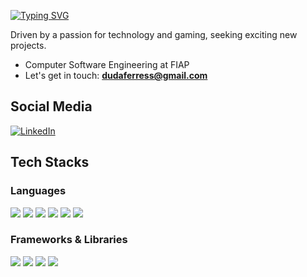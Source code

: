 [![Typing SVG](https://readme-typing-svg.demolab.com?font=Montserrat&size=35&pause=500&color=D98997&random=false&width=435&lines=Hi!+I'm+Maria+Eduarda)](https://git.io/typing-svg)


Driven by a passion for technology and gaming, seeking exciting new projects.
- Computer Software Engineering at FIAP
- Let's get in touch: **dudaferress@gmail.com**

##

## Social Media

[![LinkedIn](https://img.shields.io/badge/-LinkedIn-7F4C55?style=for-the-badge&logo=linkedin&logoColor=FFF)](https://www.linkedin.com/in/mariaeduardaferres/)

## Tech Stacks

### Languages
<img src="https://img.shields.io/badge/HTML5-472B30?style=for-the-badge&logo=html5&logoColor=white" /> <img src="https://img.shields.io/badge/CSS3-6B4047?style=for-the-badge&logo=css3&logoColor=white" /> <img src="https://img.shields.io/badge/JavaScript-8A535C?style=for-the-badge&logo=javascript&logoColor=white" /> <img src="https://img.shields.io/badge/Python-9E5F69?style=for-the-badge&logo=python&logoColor=white" />  <img src="https://img.shields.io/badge/C%2B%2B-BD717E?style=for-the-badge&logo=c%2B%2B&logoColor=white" /> <img src="https://img.shields.io/badge/TypeScript-BD717E?style=for-the-badge&logo=typescript&logoColor=white" />

### Frameworks & Libraries
<img src="https://img.shields.io/badge/React-472B30?style=for-the-badge&logo=react&logoColor=white" /> <img src="https://img.shields.io/badge/Bootstrap-6B4047?style=for-the-badge&logo=bootstrap&logoColor=white" /> <img src="https://img.shields.io/badge/Node.js-8A535C?style=for-the-badge&logo=node.js&logoColor=white" /> <img src="https://img.shields.io/badge/Tailwind_CSS-9E5F69?style=for-the-badge&logo=tailwind-css&logoColor=white" />

